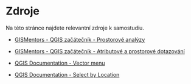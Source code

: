 # Zdroje

Na této stránce najdete relevantní zdroje k samostudiu.


- [GISMentors - QGIS začátečník - Prostorové analýzy](https://training.gismentors.eu/qgis-zacatecnik/vektorova_data/prostorove_analyzy.html)

- [GISMentors - QGIS začátečník - Atributové a prostorové dotazování](https://training.gismentors.eu/qgis-zacatecnik/vektorova_data/dotazovani.html)

- [QGIS Documentation - Vector menu](https://docs.qgis.org/3.34/en/docs/user_manual/introduction/qgis_gui.html#vector)

- [QGIS Documentation - Select by Location](https://docs.qgis.org/3.34/en/docs/user_manual/processing_algs/qgis/vectorselection.html#qgisselectbylocation) 
